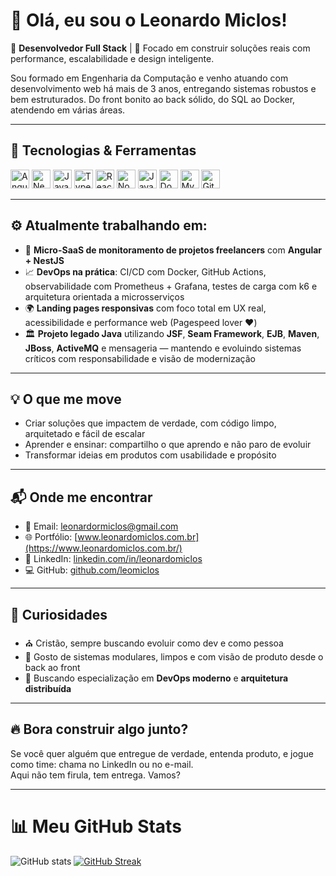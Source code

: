 # 👋 Olá, eu sou o Leonardo Miclos!

🎯 **Desenvolvedor Full Stack** | 🚀 Focado em construir soluções reais com performance, escalabilidade e design inteligente.

Sou formado em Engenharia da Computação e venho atuando com desenvolvimento web há mais de 3 anos, entregando sistemas robustos e bem estruturados. Do front bonito ao back sólido, do SQL ao Docker, atendendo em várias áreas.

---

## 🧠 Tecnologias & Ferramentas

<div align="left">
  <img src="https://cdn.jsdelivr.net/gh/devicons/devicon/icons/angularjs/angularjs-original.svg" height="30" alt="Angular"/>
  <img src="https://cdn.jsdelivr.net/gh/devicons/devicon/icons/nestjs/nestjs-plain.svg" height="30" alt="NestJS"/>
  <img src="https://cdn.jsdelivr.net/gh/devicons/devicon/icons/javascript/javascript-original.svg" height="30" alt="JavaScript"/>
  <img src="https://cdn.jsdelivr.net/gh/devicons/devicon/icons/typescript/typescript-original.svg" height="30" alt="TypeScript"/>
  <img src="https://cdn.jsdelivr.net/gh/devicons/devicon/icons/react/react-original.svg" height="30" alt="React Native"/>
  <img src="https://cdn.jsdelivr.net/gh/devicons/devicon/icons/nodejs/nodejs-original.svg" height="30" alt="Node.js"/>
  <img src="https://cdn.jsdelivr.net/gh/devicons/devicon/icons/java/java-original.svg" height="30" alt="Java"/>
  <img src="https://cdn.jsdelivr.net/gh/devicons/devicon/icons/docker/docker-original.svg" height="30" alt="Docker"/>
  <img src="https://cdn.jsdelivr.net/gh/devicons/devicon/icons/mysql/mysql-original.svg" height="30" alt="MySQL"/>
  <img src="https://cdn.jsdelivr.net/gh/devicons/devicon/icons/git/git-original.svg" height="30" alt="Git"/>
</div>

---

## ⚙️ Atualmente trabalhando em:

- 🧠 **Micro-SaaS de monitoramento de projetos freelancers** com **Angular + NestJS**
- 📈 **DevOps na prática**: CI/CD com Docker, GitHub Actions, observabilidade com Prometheus + Grafana, testes de carga com k6 e arquitetura orientada a microsserviços
- 🌍 **Landing pages responsivas** com foco total em UX real, acessibilidade e performance web (Pagespeed lover ❤️)
- 🏛️ **Projeto legado Java** utilizando **JSF**, **Seam Framework**, **EJB**, **Maven**, **JBoss**, **ActiveMQ** e mensageria — mantendo e evoluindo sistemas críticos com responsabilidade e visão de modernização

---

## 💡 O que me move

- Criar soluções que impactem de verdade, com código limpo, arquitetado e fácil de escalar
- Aprender e ensinar: compartilho o que aprendo e não paro de evoluir
- Transformar ideias em produtos com usabilidade e propósito

---

## 📬 Onde me encontrar

- 📧 Email: [leonardormiclos@gmail.com](mailto:leonardormiclos@gmail.com)  
- 🌐 Portfólio: [www.leonardomiclos.com.br](https://www.leonardomiclos.com.br/)  
- 💼 LinkedIn: [linkedin.com/in/leonardomiclos](https://www.linkedin.com/in/leonardomiclos/)  
- 💻 GitHub: [github.com/leomiclos](https://github.com/leomiclos)

---

## 🧭 Curiosidades

- ⛪ Cristão, sempre buscando evoluir como dev e como pessoa
- 🧱 Gosto de sistemas modulares, limpos e com visão de produto desde o back ao front
- 🎯 Buscando especialização em **DevOps moderno** e **arquitetura distribuída**

---

## 🔥 Bora construir algo junto?

Se você quer alguém que entregue de verdade, entenda produto, e jogue como time: chama no LinkedIn ou no e-mail.  
Aqui não tem firula, tem entrega. Vamos?

---


# 📊 Meu GitHub Stats

![GitHub stats](https://github-readme-stats.vercel.app/api?username=leomiclos&show_icons=true&count_private=true&theme=dark)
[![GitHub Streak](https://streak-stats.demolab.com?user=leomiclos&theme=dark&hide_border=true&locale=pt_BR&date_format=j%2Fn%5B%2FY%5D)](https://git.io/streak-stats)

<br/>

